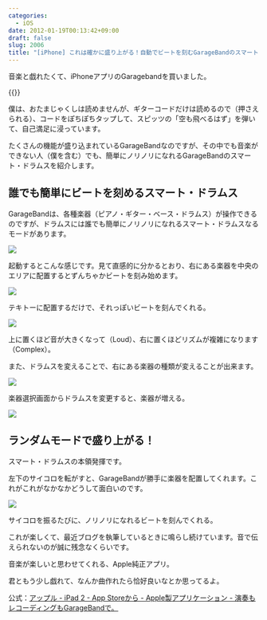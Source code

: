 ```yaml
---
categories:
  - iOS
date: 2012-01-19T00:13:42+09:00
draft: false
slug: 2006
title: "[iPhone] これは確かに盛り上がる！自動でビートを刻むGarageBandのスマート・ドラムス"
---
```


音楽と戯れたくて、iPhoneアプリのGaragebandを買いました。

{{<app id="408709785" title="GarageBand 1.1（￥450）" src="https://a1.mzstatic.com/us/r1000/107/Purple/1b/71/e5/mzl.rpdfmocf.100x100-75.png">}}

僕は、おたまじゃくしは読めませんが、ギターコードだけは読めるので（押さえられる）、コードをぽちぽちタップして、スピッツの「空も飛べるはず」を弾いて、自己満足に浸っています。

たくさんの機能が盛り込まれているGarageBandなのですが、その中でも音楽ができない人（僕を含む）でも、簡単にノリノリになれるGarageBandのスマート・ドラムスを紹介します。

## 誰でも簡単にビートを刻めるスマート・ドラムス

GarageBandは、各種楽器（ピアノ・ギター・ベース・ドラムス）が操作できるのですが、ドラムスには誰でも簡単にノリノリになれるスマート・ドラムスなるモードがあります。

![](/images/2012/01/2006_1.png)

起動するとこんな感じです。見て直感的に分かるとおり、右にある楽器を中央のエリアに配置するとずんちゃかビートを刻み始めます。

![](/images/2012/01/2006_2.png)

テキトーに配置するだけで、それっぽいビートを刻んでくれる。

![](/images/2012/01/2006_3.png)

上に置くほど音が大きくなって（Loud）、右に置くほどリズムが複雑になります（Complex）。

また、ドラムスを変えることで、右にある楽器の種類が変えることが出来ます。

![](/images/2012/01/2006_4.png)

楽器選択画面からドラムスを変更すると、楽器が増える。

![](/images/2012/01/2006_5.png)

## ランダムモードで盛り上がる！

スマート・ドラムスの本領発揮です。

左下のサイコロを転がすと、GarageBandが勝手に楽器を配置してくれます。これがこれがなかなかどうして面白いのです。

![](/images/2012/01/2006_6.png)

サイコロを振るたびに、ノリノリになれるビートを刻んでくれる。

これが楽しくて、最近ブログを執筆しているときに鳴らし続けています。音で伝えられないのが誠に残念なくらいです。

音楽が楽しいと思わせてくれる、Apple純正アプリ。

君ともう少し戯れて、なんか曲作れたら恰好良いなとか思ってるよ。

公式：[アップル - iPad 2 - App Storeから - Apple製アプリケーション - 演奏もレコーディングもGarageBandで。](http://www.apple.com/jp/ipad/from-the-app-store/apps-by-apple/garageband.html)
